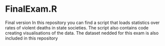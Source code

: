 # FinalExam.R
Final version
In this repository you can find a script that loads statistics over rates of violent deaths in state societies. The script also contains code creating visualisations of the data.
The dataset nedded for this exam is also included in this repository
